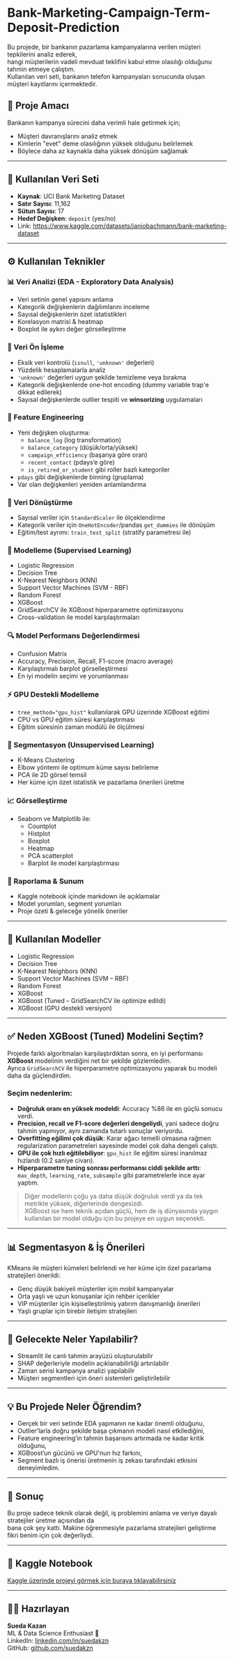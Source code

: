 # Bank-Marketing-Campaign-Term-Deposit-Prediction

Bu projede, bir bankanın pazarlama kampanyalarına verilen müşteri tepkilerini analiz ederek,  
hangi müşterilerin vadeli mevduat teklifini kabul etme olasılığı olduğunu tahmin etmeye çalıştım.  
Kullanılan veri seti, bankanın telefon kampanyaları sonucunda oluşan müşteri kayıtlarını içermektedir.

## 📌 Proje Amacı

Bankanın kampanya sürecini daha verimli hale getirmek için;
- Müşteri davranışlarını analiz etmek
- Kimlerin "evet" deme olasılığının yüksek olduğunu belirlemek
- Böylece daha az kaynakla daha yüksek dönüşüm sağlamak

---

## 📁 Kullanılan Veri Seti

- **Kaynak**: UCI Bank Marketing Dataset  
- **Satır Sayısı**: 11,162  
- **Sütun Sayısı**: 17  
- **Hedef Değişken**: `deposit` (yes/no)
- Link: https://www.kaggle.com/datasets/janiobachmann/bank-marketing-dataset

---
## ⚙️ Kullanılan Teknikler

### 📊 Veri Analizi (EDA - Exploratory Data Analysis)
- Veri setinin genel yapısını anlama
- Kategorik değişkenlerin dağılımlarını inceleme
- Sayısal değişkenlerin özet istatistikleri
- Korelasyon matrisi & heatmap
- Boxplot ile aykırı değer görselleştirme

### 🧹 Veri Ön İşleme
- Eksik veri kontrolü (`isnull`, `'unknown'` değerleri)
- Yüzdelik hesaplamalarla analiz
- `'unknown'` değerleri uygun şekilde temizleme veya bırakma
- Kategorik değişkenlerde one-hot encoding (dummy variable trap'e dikkat edilerek)
- Sayısal değişkenlerde outlier tespiti ve **winsorizing** uygulamaları

### 🧠 Feature Engineering
- Yeni değişken oluşturma:
  - `balance_log` (log transformation)
  - `balance_category` (düşük/orta/yüksek)
  - `campaign_efficiency` (başarıya göre oran)
  - `recent_contact` (pdays’e göre)
  - `is_retired_or_student` gibi roller bazlı kategoriler
- `pdays` gibi değişkenlerde binning (gruplama)
- Var olan değişkenleri yeniden anlamlandırma

### 🔢 Veri Dönüştürme
- Sayısal veriler için `StandardScaler` ile ölçeklendirme
- Kategorik veriler için `OneHotEncoder`/pandas `get_dummies` ile dönüşüm
- Eğitim/test ayrımı: `train_test_split` (stratify parametresi ile)

### 🤖 Modelleme (Supervised Learning)
- Logistic Regression
- Decision Tree
- K-Nearest Neighbors (KNN)
- Support Vector Machines (SVM - RBF)
- Random Forest
- XGBoost
- GridSearchCV ile XGBoost hiperparametre optimizasyonu
- Cross-validation ile model karşılaştırmaları

### 🔍 Model Performans Değerlendirmesi
- Confusion Matrix
- Accuracy, Precision, Recall, F1-score (macro average)
- Karşılaştırmalı barplot görselleştirmesi
- En iyi modelin seçimi ve yorumlanması

### ⚡ GPU Destekli Modelleme
- `tree_method="gpu_hist"` kullanılarak GPU üzerinde XGBoost eğitimi
- CPU vs GPU eğitim süresi karşılaştırması
- Eğitim süresinin zaman modülü ile ölçülmesi

### 🎯 Segmentasyon (Unsupervised Learning)
- K-Means Clustering
- Elbow yöntemi ile optimum küme sayısı belirleme
- PCA ile 2D görsel temsil
- Her küme için özet istatistik ve pazarlama önerileri üretme

### 📈 Görselleştirme
- Seaborn ve Matplotlib ile:
  - Countplot
  - Histplot
  - Boxplot
  - Heatmap
  - PCA scatterplot
  - Barplot ile model karşılaştırması

### 📝 Raporlama & Sunum
- Kaggle notebook içinde markdown ile açıklamalar
- Model yorumları, segment yorumları
- Proje özeti & geleceğe yönelik öneriler

---
## 🤖 Kullanılan Modeller

- Logistic Regression  
- Decision Tree  
- K-Nearest Neighbors (KNN)  
- Support Vector Machines (SVM – RBF)  
- Random Forest  
- XGBoost  
- XGBoost (Tuned – GridSearchCV ile optimize edildi)  
- XGBoost (GPU destekli versiyon)

---

## ✅ Neden XGBoost (Tuned) Modelini Seçtim?

Projede farklı algoritmaları karşılaştırdıktan sonra, en iyi performansı **XGBoost** modelinin verdiğini net bir şekilde gözlemledim.  
Ayrıca `GridSearchCV` ile hiperparametre optimizasyonu yaparak bu modeli daha da güçlendirdim.

### Seçim nedenlerim:

- **Doğruluk oranı en yüksek modeldi**: Accuracy %86 ile en güçlü sonucu verdi.  
- **Precision, recall ve F1-score değerleri dengeliydi**, yani sadece doğru tahmin yapmıyor, aynı zamanda tutarlı sonuçlar veriyordu.  
- **Overfitting eğilimi çok düşük**: Karar ağacı temelli olmasına rağmen regularization parametreleri sayesinde model çok daha dengeli çalıştı.  
- **GPU ile çok hızlı eğitilebiliyor**: `gpu_hist` ile eğitim süresi inanılmaz hızlandı (0.2 saniye civarı).  
- **Hiperparametre tuning sonrası performansı ciddi şekilde arttı**: `max_depth`, `learning_rate`, `subsample` gibi parametrelerle ince ayar yaptım.

> Diğer modellerin çoğu ya daha düşük doğruluk verdi ya da tek metrikte yüksek, diğerlerinde dengesizdi.  
> XGBoost ise hem teknik açıdan güçlü, hem de iş dünyasında yaygın kullanılan bir model olduğu için bu projeye en uygun seçenekti. 

---

## 📊 Segmentasyon & İş Önerileri

KMeans ile müşteri kümeleri belirlendi ve her küme için özel pazarlama stratejileri önerildi:
- Genç düşük bakiyeli müşteriler için mobil kampanyalar  
- Orta yaşlı ve uzun konuşanlar için rehber içerikler  
- VIP müşteriler için kişiselleştirilmiş yatırım danışmanlığı önerileri  
- Yaşlı gruplar için birebir iletişim stratejileri

---

## 🚀 Gelecekte Neler Yapılabilir?

- Streamlit ile canlı tahmin arayüzü oluşturulabilir  
- SHAP değerleriyle modelin açıklanabilirliği artırılabilir  
- Zaman serisi kampanya analizi yapılabilir  
- Müşteri segmentleri için öneri sistemleri geliştirilebilir  

---
## 💡 Bu Projede Neler Öğrendim?

- Gerçek bir veri setinde EDA yapmanın ne kadar önemli olduğunu,
- Outlier’larla doğru şekilde başa çıkmanın modeli nasıl etkilediğini,
- Feature engineering’in tahmin başarısını artırmada ne kadar kritik olduğunu,
- XGBoost’un gücünü ve GPU'nun hız farkını,
- Segment bazlı iş önerisi üretmenin iş zekası tarafındaki etkisini deneyimledim.
---
## 🏁 Sonuç

Bu proje sadece teknik olarak değil, iş problemini anlama ve veriye dayalı stratejiler üretme açısından da  
bana çok şey kattı. Makine öğrenmesiyle pazarlama stratejileri geliştirme fikri benim için çok değerliydi. 

---

 ## 🔗 Kaggle Notebook

 [Kaggle üzerinde projeyi görmek için buraya tıklayabilirsiniz](https://www.kaggle.com/code/suedakazan/bank-deposit-prediction-subscribe-or-not)
 

---
## 🧑‍💻 Hazırlayan

**Sueda Kazan**  
ML & Data Science Enthusiast 🌱  
LinkedIn: [linkedin.com/in/suedakzn](https://www.linkedin.com/in/suedakzn)  
GitHub: [github.com/suedakzn](https://github.com/suedakzn)

